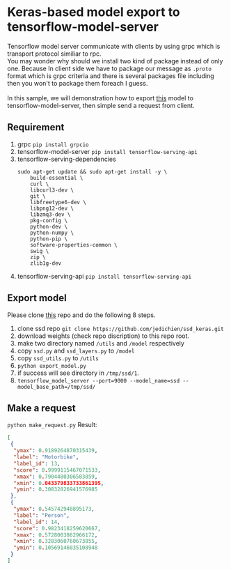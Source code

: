 # Keras-based model export to tensorflow-model-server
Tensorflow model server communicate with clients by using grpc which is transport protocol similiar to rpc. <br/>
You may wonder why should we install two kind of package instead of only one. Because In client side we have to package our message as `.proto` format which is grpc criteria and there is several packages file including then you won't to package them foreach I guess.<br/><br/>
In this sample, we will demonstration how to export [this] model to tensorflow-model-server, then simple send a request  from client.

## Requirement
1. grpc
    `pip install grpcio`
2. tensorflow-model-server
    `pip install tensorflow-serving-api`
2. tensorflow-serving-dependencies
    ```
    sudo apt-get update && sudo apt-get install -y \
        build-essential \
        curl \
        libcurl3-dev \
        git \
        libfreetype6-dev \
        libpng12-dev \
        libzmq3-dev \
        pkg-config \
        python-dev \
        python-numpy \
        python-pip \
        software-properties-common \
        swig \
        zip \
        zlib1g-dev
    ```
3. tensorflow-serving-api
    `pip install tensorflow-serving-api`

## Export model
Please clone [this] repo and do the following 8 steps.
1. clone ssd repo `git clone https://github.com/jedichien/ssd_keras.git`
2. download weights (check repo discription) to this repo root.
3. make two directory named `/utils` and `/model` respectively
4. copy `ssd.py` and `ssd_layers.py` to `/model`
5. copy `ssd_utils.py` to `/utils`
6. `python export_model.py`
7. if success will see directory in `/tmp/ssd/1`.
8. `tensorflow_model_server --port=9000 --model_name=ssd --model_base_path=/tmp/ssd/`

## Make a request
`python make_request.py`
Result:
```json
[
 {
  "ymax": 0.9189264870315439,
  "label": "Motorbike",
  "label_id": 13,
  "score": 0.9999115467071533,
  "xmax": 0.7904480306583859,
  "xmin": 0.043379833733861395,
  "ymin": 0.30832826941576985
 },
 {
  "ymax": 0.545742948895173,
  "label": "Person",
  "label_id": 14,
  "score": 0.9823418259620667,
  "xmax": 0.5728003862966172,
  "xmin": 0.3283060760673855,
  "ymin": 0.10569146035108948
 }
]
```
[this]: <https://github.com/jedichien/ssd_keras>
